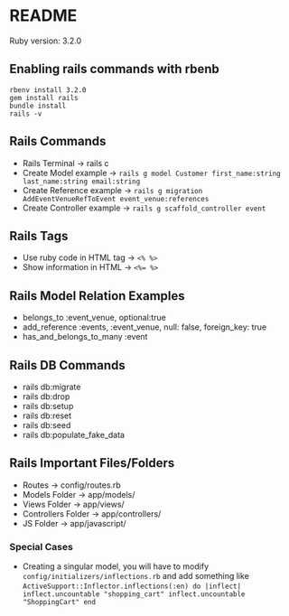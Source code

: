 # README

Ruby version: 3.2.0


## Enabling rails commands with rbenb
```console
rbenv install 3.2.0
gem install rails
bundle install
rails -v
```


## Rails Commands
 - Rails Terminal -> rails c
 - Create Model example -> `rails g model Customer first_name:string last_name:string email:string`
 - Create Reference example -> `rails g migration AddEventVenueRefToEvent event_venue:references`
 - Create Controller example -> `rails g scaffold_controller event`

## Rails Tags
 - Use ruby code in HTML tag -> `<% %>`
 - Show information in HTML -> `<%= %>`

## Rails Model Relation Examples
 - belongs_to :event_venue, optional:true
 - add_reference :events, :event_venue, null: false, foreign_key: true
 - has_and_belongs_to_many :event

## Rails DB Commands
 - rails db:migrate
 - rails db:drop
 - rails db:setup
 - rails db:reset
 - rails db:seed
 - rails db:populate_fake_data

## Rails Important Files/Folders
 - Routes -> config/routes.rb
 - Models Folder -> app/models/
 - Views Folder -> app/views/
 - Controllers Folder -> app/controllers/
 - JS Folder -> app/javascript/

### Special Cases
 - Creating a singular model, you will have to modify `config/initializers/inflections.rb` and add something like `ActiveSupport::Inflector.inflections(:en) do |inflect|
  inflect.uncountable "shopping_cart"
  inflect.uncountable "ShoppingCart"
end`
